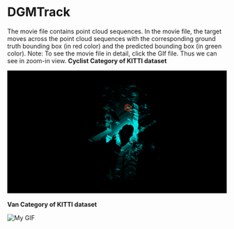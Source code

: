 # DGMTrack

The movie file contains point cloud sequences. In the movie file, the target moves across the point cloud sequences with the corresponding ground truth bounding box (in red color) and the predicted bounding box (in green color).
Note: To see the movie file in detail, click the GIf file. Thus we can see in zoom-in view.
**Cyclist Category of KITTI dataset**

![My GIF](cyclist_animated.gif)




**Van Category of KITTI dataset**

![My GIF](animation_van148(0).gif)





